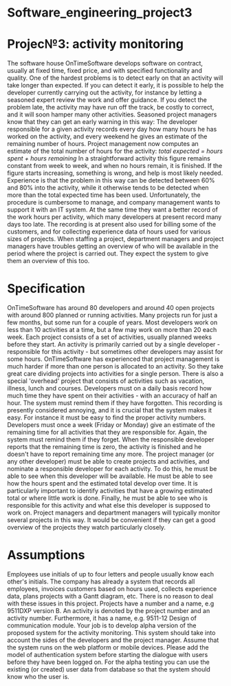 # Software_engineering_project3
# Projec№3: activity monitoring
  The software house OnTimeSoftware develops software on contract,
usually at fixed time, fixed price, and with specified functionality and
quality. One of the hardest problems is to detect early on that an activity
will take longer than expected. If you can detect it early, it is possible to
help the developer currently carrying out the activity, for instance by letting
a seasoned expert review the work and offer guidance. If you detect the
problem late, the activity may have run off the track, be costly to correct,
and it will soon hamper many other activities.
  Seasoned project managers know that they can get an early warning in
this way: The developer responsible for a given activity records every day
how many hours he has worked on the activity, and every weekend he gives
an estimate of the remaining number of hours. Project management now
computes an estimate of the total number of hours for the activity:
  *total expected = hours spent + hours remaining*
In a straightforward activity this figure remains constant from week to
week, and when no hours remain, it is finished. If the figure starts
increasing, something is wrong, and help is most likely needed. Experience
is that the problem in this way can be detected between 60% and 80% into
the activity, while it otherwise tends to be detected when more than the total
expected time has been used.
  Unfortunately, the procedure is cumbersome to manage, and company
management wants to support it with an IT system. At the same time they
want a better record of the work hours per activity, which many developers
at present record many days too late. The recording is at present also used
for billing some of the customers, and for collecting experience data of
hours used for various sizes of projects.
  When staffing a project, department managers and project managers
have troubles getting an overview of who will be available in the period
where the project is carried out. They expect the system to give them an
overview of this too.
# Specification
  OnTimeSoftware has around 80 developers and around 40 open
projects with around 800 planned or running activities. Many projects run
for just a few months, but some run for a couple of years. Most developers
work on less than 10 activities at a time, but a few may work on more than
20 each week.
  Each project consists of a set of activities, usually planned weeks
before they start. An activity is primarily carried out by a single developer -
responsible for this activity - but sometimes other developers may assist for
some hours. OnTimeSoftware has experienced that project management is
much harder if more than one person is allocated to an activity. So they take
great care dividing projects into activities for a single person. There is also
a special 'overhead' project that consists of activities such as vacation,
illness, lunch and courses.
  Developers must on a daily basis record how much time they have
spent on their activities - with an accuracy of half an hour. The system must
remind them if they have forgotten. This recording is presently considered
annoying, and it is crucial that the system makes it easy. For instance it
must be easy to find the proper activity numbers.
  Developers must once a week (Friday or Monday) give an estimate of
the remaining time for all activities that they are responsible for. Again, the
system must remind them if they forget. When the responsible developer
reports that the remaining time is zero, the activity is finished and he doesn't
have to report remaining time any more.
  The project manager (or any other developer) must be able to create
projects and activities, and nominate a responsible developer for each
activity. To do this, he must be able to see when this developer will be
available. He must be able to see how the hours spent and the estimated
total develop over time. It is particularly important to identify activities that
have a growing estimated total or where little work is done. Finally, he must
be able to see who is responsible for this activity and what else this
developer is supposed to work on.
  Project managers and department managers will typically monitor
several projects in this way. It would be convenient if they can get a good
overview of the projects they watch particularly closely.
# Assumptions
  Employees use initials of up to four letters and people usually know
each other's initials. The company has already a system that records all
employees, invoices customers based on hours used, collects experience
data, plans projects with a Gantt diagram, etc. There is no reason to deal
with these issues in this project.
  Projects have a number and a name, e.g 9511DXP version B.
  An activity is denoted by the project number and an activity number.
Furthermore, it has a name, e.g.
  9511-12 Design of communication module.
  Your job is to develop alpha version of the proposed system for the
activity monitoring. This system should take into account the sides of the
developers and the project manager.
  Assume that the system runs on the web platform or mobile devices. 
Please add the model of authentication system before starting the dialogue
with users before they have been logged on. For the alpha testing you can
use the existing (or created) user data from database so that the system
should know who the user is.

